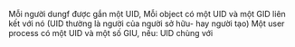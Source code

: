 Mỗi người dungf được gắn một UID, 
Mỗi object có một UID và một GID liên kết với nó (UID thường là người của người sở hữu- hay người tạo)
Một user process có một UID và một số GIU, nếu:
  UID chùng với 